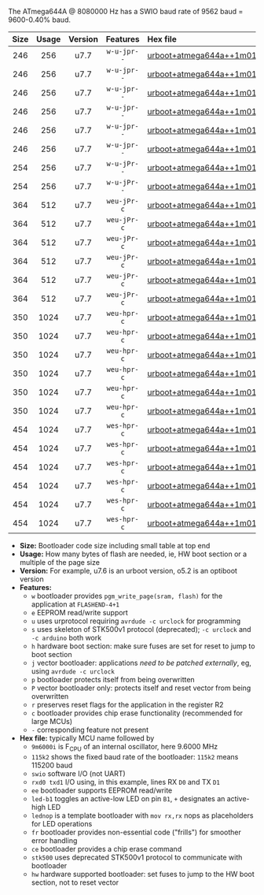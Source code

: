 The ATmega644A @ 8080000 Hz has a SWIO baud rate of 9562 baud = 9600-0.40% baud.

|Size|Usage|Version|Features|Hex file|
|:-:|:-:|:-:|:-:|:--|
|246|256|u7.7|`w-u-jpr--`|[urboot+atmega644a++1m0100i++++1k2_swio_rxd0_txd1_led+b0.hex](https://raw.githubusercontent.com/stefanrueger/urboot.hex/main/mcus/atmega644a/internal_oscillator/fint++1m0100_Hz/br++++1k2_bps/urboot+atmega644a++1m0100i++++1k2_swio_rxd0_txd1_led+b0.hex)|
|246|256|u7.7|`w-u-jpr--`|[urboot+atmega644a++1m0100i++++1k2_swio_rxd0_txd1_led+b7.hex](https://raw.githubusercontent.com/stefanrueger/urboot.hex/main/mcus/atmega644a/internal_oscillator/fint++1m0100_Hz/br++++1k2_bps/urboot+atmega644a++1m0100i++++1k2_swio_rxd0_txd1_led+b7.hex)|
|246|256|u7.7|`w-u-jpr--`|[urboot+atmega644a++1m0100i++++1k2_swio_rxd0_txd1_lednop.hex](https://raw.githubusercontent.com/stefanrueger/urboot.hex/main/mcus/atmega644a/internal_oscillator/fint++1m0100_Hz/br++++1k2_bps/urboot+atmega644a++1m0100i++++1k2_swio_rxd0_txd1_lednop.hex)|
|246|256|u7.7|`w-u-jpr--`|[urboot+atmega644a++1m0100i++++1k2_swio_rxd2_txd3_led+b0.hex](https://raw.githubusercontent.com/stefanrueger/urboot.hex/main/mcus/atmega644a/internal_oscillator/fint++1m0100_Hz/br++++1k2_bps/urboot+atmega644a++1m0100i++++1k2_swio_rxd2_txd3_led+b0.hex)|
|246|256|u7.7|`w-u-jpr--`|[urboot+atmega644a++1m0100i++++1k2_swio_rxd2_txd3_led+b7.hex](https://raw.githubusercontent.com/stefanrueger/urboot.hex/main/mcus/atmega644a/internal_oscillator/fint++1m0100_Hz/br++++1k2_bps/urboot+atmega644a++1m0100i++++1k2_swio_rxd2_txd3_led+b7.hex)|
|246|256|u7.7|`w-u-jpr--`|[urboot+atmega644a++1m0100i++++1k2_swio_rxd2_txd3_lednop.hex](https://raw.githubusercontent.com/stefanrueger/urboot.hex/main/mcus/atmega644a/internal_oscillator/fint++1m0100_Hz/br++++1k2_bps/urboot+atmega644a++1m0100i++++1k2_swio_rxd2_txd3_lednop.hex)|
|254|256|u7.7|`w-u-jPr--`|[urboot+atmega644a++1m0100i++++1k2_swio_rxd0_txd1.hex](https://raw.githubusercontent.com/stefanrueger/urboot.hex/main/mcus/atmega644a/internal_oscillator/fint++1m0100_Hz/br++++1k2_bps/urboot+atmega644a++1m0100i++++1k2_swio_rxd0_txd1.hex)|
|254|256|u7.7|`w-u-jPr--`|[urboot+atmega644a++1m0100i++++1k2_swio_rxd2_txd3.hex](https://raw.githubusercontent.com/stefanrueger/urboot.hex/main/mcus/atmega644a/internal_oscillator/fint++1m0100_Hz/br++++1k2_bps/urboot+atmega644a++1m0100i++++1k2_swio_rxd2_txd3.hex)|
|364|512|u7.7|`weu-jPr-c`|[urboot+atmega644a++1m0100i++++1k2_swio_rxd0_txd1_ee_led+b0_fr_ce.hex](https://raw.githubusercontent.com/stefanrueger/urboot.hex/main/mcus/atmega644a/internal_oscillator/fint++1m0100_Hz/br++++1k2_bps/urboot+atmega644a++1m0100i++++1k2_swio_rxd0_txd1_ee_led+b0_fr_ce.hex)|
|364|512|u7.7|`weu-jPr-c`|[urboot+atmega644a++1m0100i++++1k2_swio_rxd0_txd1_ee_led+b7_fr_ce.hex](https://raw.githubusercontent.com/stefanrueger/urboot.hex/main/mcus/atmega644a/internal_oscillator/fint++1m0100_Hz/br++++1k2_bps/urboot+atmega644a++1m0100i++++1k2_swio_rxd0_txd1_ee_led+b7_fr_ce.hex)|
|364|512|u7.7|`weu-jPr-c`|[urboot+atmega644a++1m0100i++++1k2_swio_rxd0_txd1_ee_lednop_fr_ce.hex](https://raw.githubusercontent.com/stefanrueger/urboot.hex/main/mcus/atmega644a/internal_oscillator/fint++1m0100_Hz/br++++1k2_bps/urboot+atmega644a++1m0100i++++1k2_swio_rxd0_txd1_ee_lednop_fr_ce.hex)|
|364|512|u7.7|`weu-jPr-c`|[urboot+atmega644a++1m0100i++++1k2_swio_rxd2_txd3_ee_led+b0_fr_ce.hex](https://raw.githubusercontent.com/stefanrueger/urboot.hex/main/mcus/atmega644a/internal_oscillator/fint++1m0100_Hz/br++++1k2_bps/urboot+atmega644a++1m0100i++++1k2_swio_rxd2_txd3_ee_led+b0_fr_ce.hex)|
|364|512|u7.7|`weu-jPr-c`|[urboot+atmega644a++1m0100i++++1k2_swio_rxd2_txd3_ee_led+b7_fr_ce.hex](https://raw.githubusercontent.com/stefanrueger/urboot.hex/main/mcus/atmega644a/internal_oscillator/fint++1m0100_Hz/br++++1k2_bps/urboot+atmega644a++1m0100i++++1k2_swio_rxd2_txd3_ee_led+b7_fr_ce.hex)|
|364|512|u7.7|`weu-jPr-c`|[urboot+atmega644a++1m0100i++++1k2_swio_rxd2_txd3_ee_lednop_fr_ce.hex](https://raw.githubusercontent.com/stefanrueger/urboot.hex/main/mcus/atmega644a/internal_oscillator/fint++1m0100_Hz/br++++1k2_bps/urboot+atmega644a++1m0100i++++1k2_swio_rxd2_txd3_ee_lednop_fr_ce.hex)|
|350|1024|u7.7|`weu-hpr-c`|[urboot+atmega644a++1m0100i++++1k2_swio_rxd0_txd1_ee_led+b0_fr_ce_hw.hex](https://raw.githubusercontent.com/stefanrueger/urboot.hex/main/mcus/atmega644a/internal_oscillator/fint++1m0100_Hz/br++++1k2_bps/urboot+atmega644a++1m0100i++++1k2_swio_rxd0_txd1_ee_led+b0_fr_ce_hw.hex)|
|350|1024|u7.7|`weu-hpr-c`|[urboot+atmega644a++1m0100i++++1k2_swio_rxd0_txd1_ee_led+b7_fr_ce_hw.hex](https://raw.githubusercontent.com/stefanrueger/urboot.hex/main/mcus/atmega644a/internal_oscillator/fint++1m0100_Hz/br++++1k2_bps/urboot+atmega644a++1m0100i++++1k2_swio_rxd0_txd1_ee_led+b7_fr_ce_hw.hex)|
|350|1024|u7.7|`weu-hpr-c`|[urboot+atmega644a++1m0100i++++1k2_swio_rxd0_txd1_ee_lednop_fr_ce_hw.hex](https://raw.githubusercontent.com/stefanrueger/urboot.hex/main/mcus/atmega644a/internal_oscillator/fint++1m0100_Hz/br++++1k2_bps/urboot+atmega644a++1m0100i++++1k2_swio_rxd0_txd1_ee_lednop_fr_ce_hw.hex)|
|350|1024|u7.7|`weu-hpr-c`|[urboot+atmega644a++1m0100i++++1k2_swio_rxd2_txd3_ee_led+b0_fr_ce_hw.hex](https://raw.githubusercontent.com/stefanrueger/urboot.hex/main/mcus/atmega644a/internal_oscillator/fint++1m0100_Hz/br++++1k2_bps/urboot+atmega644a++1m0100i++++1k2_swio_rxd2_txd3_ee_led+b0_fr_ce_hw.hex)|
|350|1024|u7.7|`weu-hpr-c`|[urboot+atmega644a++1m0100i++++1k2_swio_rxd2_txd3_ee_led+b7_fr_ce_hw.hex](https://raw.githubusercontent.com/stefanrueger/urboot.hex/main/mcus/atmega644a/internal_oscillator/fint++1m0100_Hz/br++++1k2_bps/urboot+atmega644a++1m0100i++++1k2_swio_rxd2_txd3_ee_led+b7_fr_ce_hw.hex)|
|350|1024|u7.7|`weu-hpr-c`|[urboot+atmega644a++1m0100i++++1k2_swio_rxd2_txd3_ee_lednop_fr_ce_hw.hex](https://raw.githubusercontent.com/stefanrueger/urboot.hex/main/mcus/atmega644a/internal_oscillator/fint++1m0100_Hz/br++++1k2_bps/urboot+atmega644a++1m0100i++++1k2_swio_rxd2_txd3_ee_lednop_fr_ce_hw.hex)|
|454|1024|u7.7|`wes-hpr-c`|[urboot+atmega644a++1m0100i++++1k2_swio_rxd0_txd1_ee_led+b0_fr_ce_stk500_hw.hex](https://raw.githubusercontent.com/stefanrueger/urboot.hex/main/mcus/atmega644a/internal_oscillator/fint++1m0100_Hz/br++++1k2_bps/urboot+atmega644a++1m0100i++++1k2_swio_rxd0_txd1_ee_led+b0_fr_ce_stk500_hw.hex)|
|454|1024|u7.7|`wes-hpr-c`|[urboot+atmega644a++1m0100i++++1k2_swio_rxd0_txd1_ee_led+b7_fr_ce_stk500_hw.hex](https://raw.githubusercontent.com/stefanrueger/urboot.hex/main/mcus/atmega644a/internal_oscillator/fint++1m0100_Hz/br++++1k2_bps/urboot+atmega644a++1m0100i++++1k2_swio_rxd0_txd1_ee_led+b7_fr_ce_stk500_hw.hex)|
|454|1024|u7.7|`wes-hpr-c`|[urboot+atmega644a++1m0100i++++1k2_swio_rxd0_txd1_ee_lednop_fr_ce_stk500_hw.hex](https://raw.githubusercontent.com/stefanrueger/urboot.hex/main/mcus/atmega644a/internal_oscillator/fint++1m0100_Hz/br++++1k2_bps/urboot+atmega644a++1m0100i++++1k2_swio_rxd0_txd1_ee_lednop_fr_ce_stk500_hw.hex)|
|454|1024|u7.7|`wes-hpr-c`|[urboot+atmega644a++1m0100i++++1k2_swio_rxd2_txd3_ee_led+b0_fr_ce_stk500_hw.hex](https://raw.githubusercontent.com/stefanrueger/urboot.hex/main/mcus/atmega644a/internal_oscillator/fint++1m0100_Hz/br++++1k2_bps/urboot+atmega644a++1m0100i++++1k2_swio_rxd2_txd3_ee_led+b0_fr_ce_stk500_hw.hex)|
|454|1024|u7.7|`wes-hpr-c`|[urboot+atmega644a++1m0100i++++1k2_swio_rxd2_txd3_ee_led+b7_fr_ce_stk500_hw.hex](https://raw.githubusercontent.com/stefanrueger/urboot.hex/main/mcus/atmega644a/internal_oscillator/fint++1m0100_Hz/br++++1k2_bps/urboot+atmega644a++1m0100i++++1k2_swio_rxd2_txd3_ee_led+b7_fr_ce_stk500_hw.hex)|
|454|1024|u7.7|`wes-hpr-c`|[urboot+atmega644a++1m0100i++++1k2_swio_rxd2_txd3_ee_lednop_fr_ce_stk500_hw.hex](https://raw.githubusercontent.com/stefanrueger/urboot.hex/main/mcus/atmega644a/internal_oscillator/fint++1m0100_Hz/br++++1k2_bps/urboot+atmega644a++1m0100i++++1k2_swio_rxd2_txd3_ee_lednop_fr_ce_stk500_hw.hex)|

- **Size:** Bootloader code size including small table at top end
- **Usage:** How many bytes of flash are needed, ie, HW boot section or a multiple of the page size
- **Version:** For example, u7.6 is an urboot version, o5.2 is an optiboot version
- **Features:**
  + `w` bootloader provides `pgm_write_page(sram, flash)` for the application at `FLASHEND-4+1`
  + `e` EEPROM read/write support
  + `u` uses urprotocol requiring `avrdude -c urclock` for programming
  + `s` uses skeleton of STK500v1 protocol (deprecated); `-c urclock` and `-c arduino` both work
  + `h` hardware boot section: make sure fuses are set for reset to jump to boot section
  + `j` vector bootloader: applications *need to be patched externally*, eg, using `avrdude -c urclock`
  + `p` bootloader protects itself from being overwritten
  + `P` vector bootloader only: protects itself and reset vector from being overwritten
  + `r` preserves reset flags for the application in the register R2
  + `c` bootloader provides chip erase functionality (recommended for large MCUs)
  + `-` corresponding feature not present
- **Hex file:** typically MCU name followed by
  + `9m6000i` is F<sub>CPU</sub> of an internal oscillator, here 9.6000 MHz
  + `115k2` shows the fixed baud rate of the bootloader: `115k2` means 115200 baud
  + `swio` software I/O (not UART)
  + `rxd0 txd1` I/O using, in this example, lines RX `D0` and TX `D1`
  + `ee` bootloader supports EEPROM read/write
  + `led-b1` toggles an active-low LED on pin `B1`, `+` designates an active-high LED
  + `lednop` is a template bootloader with `mov rx,rx` nops as placeholders for LED operations
  + `fr` bootloader provides non-essential code ("frills") for smoother error handling
  + `ce` bootloader provides a chip erase command
  + `stk500` uses deprecated STK500v1 protocol to communicate with bootloader
  + `hw` hardware supported bootloader: set fuses to jump to the HW boot section, not to reset vector
